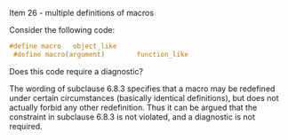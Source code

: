Item 26 \- multiple definitions of macros

Consider the following code:

```c
#define macro   object_like
 #define macro(argument)        function_like
```

Does this code require a diagnostic?

The wording of subclause 6.8.3 specifies that a macro may be redefined under
certain circumstances (basically identical definitions), but does not actually
forbid any other redefinition. Thus it can be argued that the constraint in
subclause 6.8.3 is not violated, and a diagnostic is not required.
